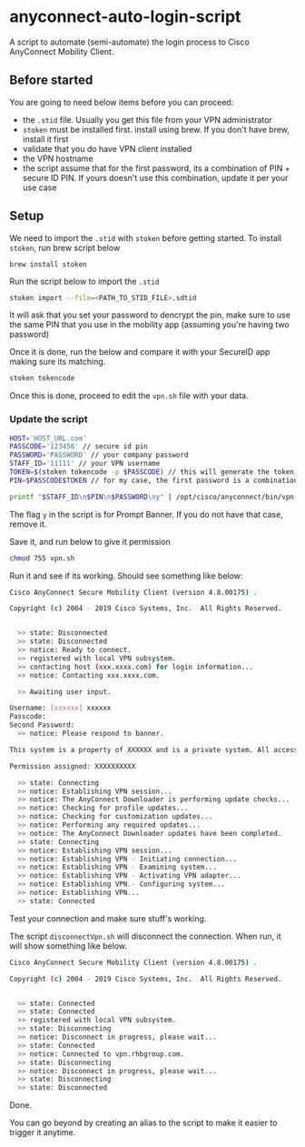 # anyconnect-auto-login-script

A script to automate (semi-automate) the login process to Cisco AnyConnect Mobility Client.

## Before started

You are going to need below items before you can proceed:

* the `.stid` file. Usually you get this file from your VPN administrator
* `stoken` must be installed first. install using brew. If you don't have brew, install it first
* validate that you do have VPN client installed
* the VPN hostname
* the script assume that for the first password, its a combination of PIN + secure ID PIN. If yours doesn't use this combination, update it per your use case

## Setup

We need to import the `.stid` with `stoken` before getting started. To install `stoken`, run brew script below

```
brew install stoken
```

Run the script below to import the `.stid`

```sh
stoken import --file=<PATH_TO_STID_FILE>.sdtid
```

It will ask that you set your password to dencrypt the pin, make sure to use the same PIN that you use in the mobility app (assuming you're having two password)

Once it is done, run the below and compare it with your SecureID app making sure its matching.

```sh
stoken tokencode
```

Once this is done, proceed to edit the `vpn.sh` file with your data.

### Update the script

```sh
HOST='HOST_URL.com'
PASSCODE='123456' // secure id pin
PASSWORD='PASSWORD' // your company password
STAFF_ID='11111' // your VPN username
TOKEN=$(stoken tokencode -p $PASSCODE) // this will generate the token for secureID
PIN=$PASSCODE$TOKEN // for my case, the first password is a combination of the PASSCODE + TOKEN

printf "$STAFF_ID\n$PIN\n$PASSWORD\ny" | /opt/cisco/anyconnect/bin/vpn -s connect $HOST
```

The flag `y` in the script is for Prompt Banner. If you do not have that case, remove it.

Save it, and run below to give it permission

```sh
chmod 755 vpn.sh
```

Run it and see if its working. Should see something like below:

```sh
Cisco AnyConnect Secure Mobility Client (version 4.8.00175) .

Copyright (c) 2004 - 2019 Cisco Systems, Inc.  All Rights Reserved.


  >> state: Disconnected
  >> state: Disconnected
  >> notice: Ready to connect.
  >> registered with local VPN subsystem.
  >> contacting host (xxx.xxxx.com) for login information...
  >> notice: Contacting xxx.xxxx.com.

  >> Awaiting user input.

Username: [xxxxxx] xxxxxx
Passcode:
Second Password:
  >> notice: Please respond to banner.

This system is a property of XXXXXX and is a private system. All access is monitored and logged. Unauthorized use is prohibited and illegal access will be prosecuted to the full extent of the law.

Permission assigned: XXXXXXXXXX

  >> state: Connecting
  >> notice: Establishing VPN session...
  >> notice: The AnyConnect Downloader is performing update checks...
  >> notice: Checking for profile updates...
  >> notice: Checking for customization updates...
  >> notice: Performing any required updates...
  >> notice: The AnyConnect Downloader updates have been completed.
  >> state: Connecting
  >> notice: Establishing VPN session...
  >> notice: Establishing VPN - Initiating connection...
  >> notice: Establishing VPN - Examining system...
  >> notice: Establishing VPN - Activating VPN adapter...
  >> notice: Establishing VPN - Configuring system...
  >> notice: Establishing VPN...
  >> state: Connected
```

Test your connection and make sure stuff's working.

The script `disconnectVpn.sh` will disconnect the connection. When run, it will show something like below.

```sh
Cisco AnyConnect Secure Mobility Client (version 4.8.00175) .

Copyright (c) 2004 - 2019 Cisco Systems, Inc.  All Rights Reserved.


  >> state: Connected
  >> state: Connected
  >> registered with local VPN subsystem.
  >> state: Disconnecting
  >> notice: Disconnect in progress, please wait...
  >> state: Connected
  >> notice: Connected to vpn.rhbgroup.com.
  >> state: Disconnecting
  >> notice: Disconnect in progress, please wait...
  >> state: Disconnecting
  >> state: Disconnected
```

Done.

You can go beyond by creating an alias to the script to make it easier to trigger it anytime.
